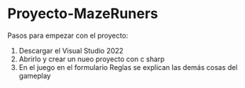 # Proyecto-MazeRuners
Pasos para empezar con el proyecto:
1. Descargar el Visual Studio 2022
2. Abrirlo y crear un nueo proyecto con c sharp
3. En el juego en el formulario Reglas se explican las demás cosas del gameplay
   
